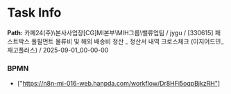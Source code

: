 # Task Info

**Path:** 카페24(주)\본사사업장\[CG]MI본부\MIH그룹\밸류업팀 / jygu / [330615] 패스트박스 풀필먼트 물류비 및 해외 배송비 정산 _ 정산서 내역 크로스체크 (이지어드민_재고플러스) / 2025-09-01_00-00-00

### BPMN
- ["https://n8n-mi-016-web.hanpda.com/workflow/Dr8HFi5oqpBjkzRH"]

